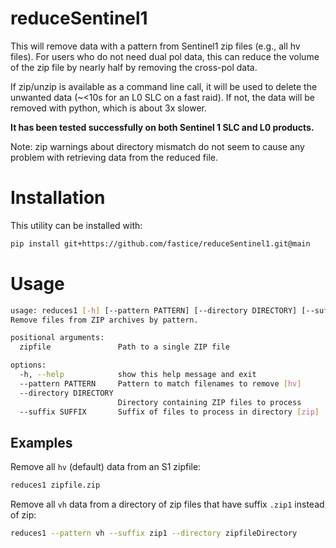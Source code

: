 # reduceSentinel1
This will remove data with a pattern from Sentinel1 zip files (e.g., all hv files). For users who do not need dual pol data, this can reduce the volume of the zip file by nearly half by removing the cross-pol data.

If zip/unzip is available as a command line call, it will be used to delete the unwanted data (~<10s for an L0 SLC on a fast raid). If not, the data will be removed with python, which is about 3x slower.

**It has been tested successfully on both Sentinel 1 SLC and L0 products.**

Note: zip warnings about directory mismatch do not seem to cause any problem with retrieving data from the reduced file.

# Installation

This utility can be installed with: 
```bash
pip install git+https://github.com/fastice/reduceSentinel1.git@main
```
# Usage

```bash
usage: reduces1 [-h] [--pattern PATTERN] [--directory DIRECTORY] [--suffix SUFFIX] [zipfile]
Remove files from ZIP archives by pattern.

positional arguments:
  zipfile               Path to a single ZIP file

options:
  -h, --help            show this help message and exit
  --pattern PATTERN     Pattern to match filenames to remove [hv]
  --directory DIRECTORY
                        Directory containing ZIP files to process
  --suffix SUFFIX       Suffix of files to process in directory [zip]
```

## Examples

Remove all `hv` (default) data from an S1 zipfile:
```bash
reduces1 zipfile.zip
```

Remove all `vh` data from a directory of zip files that have suffix `.zip1` instead of zip:
```bash
reduces1 --pattern vh --suffix zip1 --directory zipfileDirectory
```



